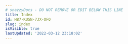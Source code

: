 ```yaml
---
# snazzyDocs - DO NOT REMOVE OR EDIT BELOW THIS LINE
title: Index
id: H87-KUSN-7JX-OFQ
slug: index
isVisible: true
lastUpdated: '2022-03-12 23:18:02'
---
```

